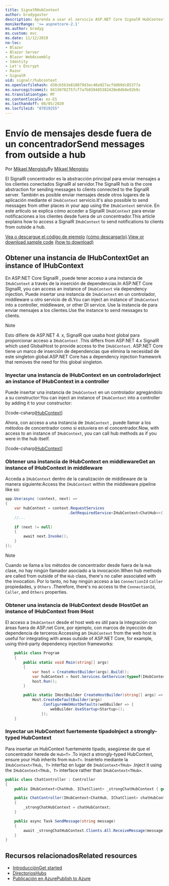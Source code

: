 ```yaml
---
title: SignalRHubContext
author: bradygaster
description: Aprenda a usar el servicio ASP.NET Core SignalR HubContext para enviar notificaciones a los clientes desde fuera de un concentrador.
monikerRange: '>= aspnetcore-2.1'
ms.author: bradyg
ms.custom: mvc
ms.date: 11/12/2019
no-loc:
- Blazor
- Blazor Server
- Blazor WebAssembly
- Identity
- Let's Encrypt
- Razor
- SignalR
uid: signalr/hubcontext
ms.openlocfilehash: d38cb5b3e818879d3ec40a927acfdd69dc85377a
ms.sourcegitcommit: 84150702757cf7a7b839485382420e8db8e92b9c
ms.translationtype: MT
ms.contentlocale: es-ES
ms.lasthandoff: 08/05/2020
ms.locfileid: "87819255"
---
```

# <a name="send-messages-from-outside-a-hub"></a><span data-ttu-id="4b5f4-103">Envío de mensajes desde fuera de un concentrador</span><span class="sxs-lookup"><span data-stu-id="4b5f4-103">Send messages from outside a hub</span></span>

<span data-ttu-id="4b5f4-104">Por [Mikael Mengistu](https://twitter.com/MikaelM_12)</span><span class="sxs-lookup"><span data-stu-id="4b5f4-104">By [Mikael Mengistu](https://twitter.com/MikaelM_12)</span></span>

<span data-ttu-id="4b5f4-105">El SignalR concentrador es la abstracción principal para enviar mensajes a los clientes conectados SignalR al servidor.</span><span class="sxs-lookup"><span data-stu-id="4b5f4-105">The SignalR hub is the core abstraction for sending messages to clients connected to the SignalR server.</span></span> <span data-ttu-id="4b5f4-106">También es posible enviar mensajes desde otros lugares de la aplicación mediante el `IHubContext` servicio.</span><span class="sxs-lookup"><span data-stu-id="4b5f4-106">It's also possible to send messages from other places in your app using the `IHubContext` service.</span></span> <span data-ttu-id="4b5f4-107">En este artículo se explica cómo acceder a SignalR `IHubContext` para enviar notificaciones a los clientes desde fuera de un concentrador.</span><span class="sxs-lookup"><span data-stu-id="4b5f4-107">This article explains how to access a SignalR `IHubContext` to send notifications to clients from outside a hub.</span></span>

<span data-ttu-id="4b5f4-108">[Vea o descargue el código de ejemplo](https://github.com/dotnet/AspNetCore.Docs/tree/master/aspnetcore/signalr/hubcontext/sample/) [(cómo descargarlo)](xref:index#how-to-download-a-sample).</span><span class="sxs-lookup"><span data-stu-id="4b5f4-108">[View or download sample code](https://github.com/dotnet/AspNetCore.Docs/tree/master/aspnetcore/signalr/hubcontext/sample/) [(how to download)](xref:index#how-to-download-a-sample)</span></span>

## <a name="get-an-instance-of-ihubcontext"></a><span data-ttu-id="4b5f4-109">Obtener una instancia de IHubContext</span><span class="sxs-lookup"><span data-stu-id="4b5f4-109">Get an instance of IHubContext</span></span>

<span data-ttu-id="4b5f4-110">En ASP.NET Core SignalR , puede tener acceso a una instancia de `IHubContext` a través de la inserción de dependencias.</span><span class="sxs-lookup"><span data-stu-id="4b5f4-110">In ASP.NET Core SignalR, you can access an instance of `IHubContext` via dependency injection.</span></span> <span data-ttu-id="4b5f4-111">Puede insertar una instancia de `IHubContext` en un controlador, middleware u otro servicio de di.</span><span class="sxs-lookup"><span data-stu-id="4b5f4-111">You can inject an instance of `IHubContext` into a controller, middleware, or other DI service.</span></span> <span data-ttu-id="4b5f4-112">Use la instancia de para enviar mensajes a los clientes.</span><span class="sxs-lookup"><span data-stu-id="4b5f4-112">Use the instance to send messages to clients.</span></span>

> [!NOTE]
> <span data-ttu-id="4b5f4-113">Esto difiere de ASP.NET 4. x, SignalR que usaba host global para proporcionar acceso a `IHubContext` .</span><span class="sxs-lookup"><span data-stu-id="4b5f4-113">This differs from ASP.NET 4.x SignalR which used GlobalHost to provide access to the `IHubContext`.</span></span> <span data-ttu-id="4b5f4-114">ASP.NET Core tiene un marco de inserción de dependencias que elimina la necesidad de este singleton global.</span><span class="sxs-lookup"><span data-stu-id="4b5f4-114">ASP.NET Core has a dependency injection framework that removes the need for this global singleton.</span></span>

### <a name="inject-an-instance-of-ihubcontext-in-a-controller"></a><span data-ttu-id="4b5f4-115">Inyectar una instancia de IHubContext en un controlador</span><span class="sxs-lookup"><span data-stu-id="4b5f4-115">Inject an instance of IHubContext in a controller</span></span>

<span data-ttu-id="4b5f4-116">Puede insertar una instancia de `IHubContext` en un controlador agregándolo a su constructor:</span><span class="sxs-lookup"><span data-stu-id="4b5f4-116">You can inject an instance of `IHubContext` into a controller by adding it to your constructor:</span></span>

[!code-csharp[IHubContext](hubcontext/sample/Controllers/HomeController.cs?range=12-19,57)]

<span data-ttu-id="4b5f4-117">Ahora, con acceso a una instancia de `IHubContext` , puede llamar a los métodos de concentrador como si estuviera en el concentrador.</span><span class="sxs-lookup"><span data-stu-id="4b5f4-117">Now, with access to an instance of `IHubContext`, you can call hub methods as if you were in the hub itself.</span></span>

[!code-csharp[IHubContext](hubcontext/sample/Controllers/HomeController.cs?range=21-25)]

### <a name="get-an-instance-of-ihubcontext-in-middleware"></a><span data-ttu-id="4b5f4-118">Obtener una instancia de IHubContext en middleware</span><span class="sxs-lookup"><span data-stu-id="4b5f4-118">Get an instance of IHubContext in middleware</span></span>

<span data-ttu-id="4b5f4-119">Acceda a `IHubContext` dentro de la canalización de middleware de la manera siguiente:</span><span class="sxs-lookup"><span data-stu-id="4b5f4-119">Access the `IHubContext` within the middleware pipeline like so:</span></span>

```csharp
app.Use(async (context, next) =>
{
    var hubContext = context.RequestServices
                            .GetRequiredService<IHubContext<ChatHub>>();
    //...
    
    if (next != null)
    {
        await next.Invoke();
    }
});
```

> [!NOTE]
> <span data-ttu-id="4b5f4-120">Cuando se llama a los métodos de concentrador desde fuera de la `Hub` clase, no hay ningún llamador asociado a la invocación.</span><span class="sxs-lookup"><span data-stu-id="4b5f4-120">When hub methods are called from outside of the `Hub` class, there's no caller associated with the invocation.</span></span> <span data-ttu-id="4b5f4-121">Por lo tanto, no hay ningún acceso a las `ConnectionId` `Caller` propiedades, y `Others` .</span><span class="sxs-lookup"><span data-stu-id="4b5f4-121">Therefore, there's no access to the `ConnectionId`, `Caller`, and `Others` properties.</span></span>

### <a name="get-an-instance-of-ihubcontext-from-ihost"></a><span data-ttu-id="4b5f4-122">Obtener una instancia de IHubContext desde IHost</span><span class="sxs-lookup"><span data-stu-id="4b5f4-122">Get an instance of IHubContext from IHost</span></span>

<span data-ttu-id="4b5f4-123">El acceso a `IHubContext` desde el host web es útil para la integración con áreas fuera de ASP.net Core, por ejemplo, con marcos de inyección de dependencia de terceros:</span><span class="sxs-lookup"><span data-stu-id="4b5f4-123">Accessing an `IHubContext` from the web host is useful for integrating with areas outside of ASP.NET Core, for example, using third-party dependency injection frameworks:</span></span>

```csharp
    public class Program
    {
        public static void Main(string[] args)
        {
            var host = CreateHostBuilder(args).Build();
            var hubContext = host.Services.GetService(typeof(IHubContext<ChatHub>));
            host.Run();
        }

        public static IHostBuilder CreateHostBuilder(string[] args) =>
            Host.CreateDefaultBuilder(args)
                .ConfigureWebHostDefaults(webBuilder => {
                    webBuilder.UseStartup<Startup>();
                });
    }
```

### <a name="inject-a-strongly-typed-hubcontext"></a><span data-ttu-id="4b5f4-124">Inyectar un HubContext fuertemente tipado</span><span class="sxs-lookup"><span data-stu-id="4b5f4-124">Inject a strongly-typed HubContext</span></span>

<span data-ttu-id="4b5f4-125">Para insertar un HubContext fuertemente tipado, asegúrese de que el concentrador herede de `Hub<T>` .</span><span class="sxs-lookup"><span data-stu-id="4b5f4-125">To inject a strongly-typed HubContext, ensure your Hub inherits from `Hub<T>`.</span></span> <span data-ttu-id="4b5f4-126">Insértelo mediante la `IHubContext<THub, T>` interfaz en lugar de `IHubContext<THub>` .</span><span class="sxs-lookup"><span data-stu-id="4b5f4-126">Inject it using the `IHubContext<THub, T>` interface rather than `IHubContext<THub>`.</span></span>

```csharp
public class ChatController : Controller
{
    public IHubContext<ChatHub, IChatClient> _strongChatHubContext { get; }

    public ChatController(IHubContext<ChatHub, IChatClient> chatHubContext)
    {
        _strongChatHubContext = chatHubContext;
    }

    public async Task SendMessage(string message)
    {
        await _strongChatHubContext.Clients.All.ReceiveMessage(message);
    }
}
```

## <a name="related-resources"></a><span data-ttu-id="4b5f4-127">Recursos relacionados</span><span class="sxs-lookup"><span data-stu-id="4b5f4-127">Related resources</span></span>

* [<span data-ttu-id="4b5f4-128">Introducción</span><span class="sxs-lookup"><span data-stu-id="4b5f4-128">Get started</span></span>](xref:tutorials/signalr)
* [<span data-ttu-id="4b5f4-129">Directorios</span><span class="sxs-lookup"><span data-stu-id="4b5f4-129">Hubs</span></span>](xref:signalr/hubs)
* [<span data-ttu-id="4b5f4-130">Publicación en Azure</span><span class="sxs-lookup"><span data-stu-id="4b5f4-130">Publish to Azure</span></span>](xref:signalr/publish-to-azure-web-app)
